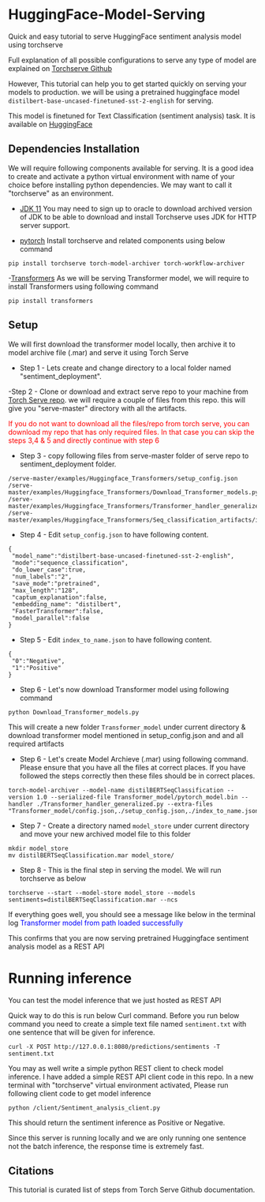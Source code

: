 # HuggingFace-Model-Serving
Quick and easy tutorial to serve HuggingFace sentiment analysis model using torchserve

Full explanation of all possible configurations to serve any type of model are explained on [Torchserve Github](https://github.com/pytorch/serve)  

However, This tutorial can help you to get started quickly on serving your models to production.
we will be using a pretrained huggingface model ``` distilbert-base-uncased-finetuned-sst-2-english ``` for serving.

This model is finetuned for Text Classification (sentiment analysis) task. It is available on [HuggingFace](https://huggingface.co/distilbert-base-uncased-finetuned-sst-2-english)

## Dependencies Installation 

We will require following components available for serving. It is a good idea to create and activate a python virtual environment with name of your choice before installing python dependencies. We may want to call it "torchserve" as an environment.

- [JDK 11](https://www.oracle.com/in/java/technologies/javase/jdk11-archive-downloads.html) 
  You may need to sign up to oracle to download archived version of JDK to be able to download and install
  Torchserve uses JDK for HTTP server support.

- [pytorch](https://github.com/pytorch/serve/blob/master/README.md#serve-a-model)
  Install torchserve and related components using below command 

```
pip install torchserve torch-model-archiver torch-workflow-archiver
```

-[Transformers](https://huggingface.co/docs/transformers/index)
As we will be serving Transformer model, we will require to install Transformers using following command
```
pip install transformers
```

## Setup

We will first download the transformer model locally, then archive it to model archive file (.mar) and serve it using Torch Serve

- Step 1 - Lets create and change directory to a local folder named "sentiment_deployment".   
 
-Step 2  - Clone or download and extract serve repo to your machine from [Torch Serve repo](https://github.com/pytorch/serve). we  will require a couple of files from this repo. this will give you "serve-master" directory with all the artifacts. 

<span style="color:red">If you do not want to download all the files/repo from torch serve, you can download my repo that has only required files. In that case you can skip the steps 3,4 & 5 and directly continue with step 6</span> 

- Step 3 - copy following files from serve-master folder of serve repo to sentiment_deployment folder.
``` 
/serve-master/examples/Huggingface_Transformers/setup_config.json
/serve-master/examples/Huggingface_Transformers/Download_Transformer_models.py
/serve-master/examples/Huggingface_Transformers/Transformer_handler_generalized.py
/serve-master/examples/Huggingface_Transformers/Seq_classification_artifacts/index_to_name.json

```


- Step 4 - Edit ```setup_config.json``` to have following content. 
```
{
 "model_name":"distilbert-base-uncased-finetuned-sst-2-english",
 "mode":"sequence_classification",
 "do_lower_case":true,
 "num_labels":"2",
 "save_mode":"pretrained",
 "max_length":"128",
 "captum_explanation":false,
 "embedding_name": "distilbert",
 "FasterTransformer":false,
 "model_parallel":false
}

```
- Step 5 - Edit ```index_to_name.json``` to have following content. 
```
{
 "0":"Negative",
 "1":"Positive"
}

```

- Step 6 - Let's now download Transformer model using following command
```
python Download_Transformer_models.py
```
This will create a new folder ```Transformer_model``` under current directory & download transformer model mentioned in setup_config.json and  and all required artifacts

- Step 6 - Let's create Model Archieve (.mar) using following command. Please ensure that you have all the files at correct places. If you have followed the steps correctly then these files should be in correct places. 
```
torch-model-archiver --model-name distilBERTSeqClassification --version 1.0 --serialized-file Transformer_model/pytorch_model.bin --handler ./Transformer_handler_generalized.py --extra-files "Transformer_model/config.json,./setup_config.json,./index_to_name.json"
```

- Step 7 - Create a directory named ```model_store``` under current directory and move your new archived model file to this folder
```
mkdir model_store
mv distilBERTSeqClassification.mar model_store/ 

```
- Step 8 - This is the final step in serving the model. We will run torchserve as below
```
torchserve --start --model-store model_store --models sentiments=distilBERTSeqClassification.mar --ncs
``` 
If everything goes well, you should see a message like below in the terminal log
<span style="color:blue">Transformer model from path <your path> loaded successfully</span>

This confirms that you are now serving pretrained Huggingface sentiment analysis model as a REST API


# Running inference  

You can test the model inference that we just hosted as REST API

Quick way to do this is run below Curl command. Before you run below command you need to create a simple text file named ```sentiment.txt``` with one sentence that will be given for inference.
```
curl -X POST http://127.0.0.1:8080/predictions/sentiments -T sentiment.txt
```
You may as well write a simple python REST client to check model inference. I have added a simple REST API client code in this repo. In a new terminal with "torchserve" virtual environment activated,  Please run following client code to get model inference  

 ```
python /client/Sentiment_analysis_client.py
 
``` 

This should return the sentiment inference as Positive or Negative. 

Since this server is running locally and we are only running one sentence not the batch inference, the response time is extremely fast.

 
## Citations
 
This tutorial is curated list of steps from Torch Serve Github documentation. 
 
